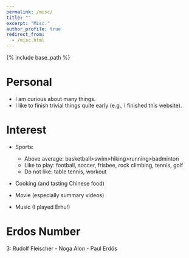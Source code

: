 ```yaml
---
permalink: /misc/
title: ""
excerpt: "Misc."
author_profile: true
redirect_from: 
  - /misc.html
---
```


{% include base_path %}


Personal
======
* I am curious about many things. 
* I like to finish trivial things quite early (e.g., I finished this website).


Interest
======
- Sports: 
  * Above average: basketball>swim>hiking>running>badminton
  * Like to play: football, soccer, frisbee, rock climbing, tennis, golf
  * Do not like: table tennis, workout

- Cooking (and tasting Chinese food)
- Movie (especially summary videos)
- Music (I played Erhu!)


Erdos Number
======
3: Rudolf Fleischer - Noga Alon - Paul Erdös


<!-- 
Writing
======
Resources I like on writing:
* 

Graduate Research
======
Resources I like on doing research:
*  
-->